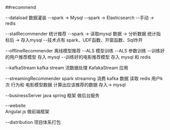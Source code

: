 

##recommend

  --dataload  数据灌装
     --spark -> Mysql
     --spark -> Elasticsearch
     --手动 -> redis

  --statRecommender 统计推荐
     --spark -> 读取mysql 数据 -> 分析数据 统计指标后 -> 存入mysql
     --技术点有 spark、UDF函数、开窗函数、Sql炸开

  --offlineRecommender  离线模型推荐
     --ALS 模型训练
     --ALS 参数训练
     --训练好的用户推荐模型 存入 mysql
     --训练好的电影推荐模型 存入 mysql 和 redis 

  --kafkaStream  kafka stream 流数据处理
       KafakaStream 应用

  --streamingRecommender
      spark streaming  消费 kafka 数据 读取 redis 用户k次 行为和 电影模型数据 
         计算出应该推荐的数据 存入-> mysql

  --businessServer
       java spring 框架 做后台服务

  --website   
      Angular.js 做前端框架

  --distribution
     项目体系打包
    



